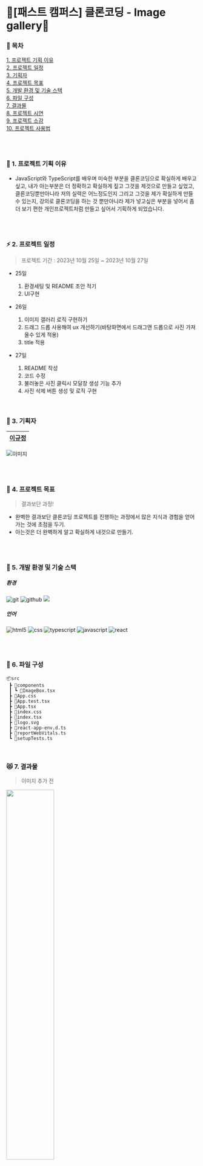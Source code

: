 # 📸[패스트 캠퍼스] 클론코딩 - Image gallery📸

### 📄 목차

[1. 프로젝트 기획 이유](#-1-프로젝트-기획-이유)</br>
[2. 프로젝트 일정](#-2-프로젝트-일정)</br>
[3. 기획자](#-3-기획자)</br>
[4. 프로젝트 목표](#-4-프로젝트-목표)</br>
[5. 개발 환경 및 기술 스택](#-5-개발-환경-및-기술-스택)</br>
[6. 파일 구성](#-6-파일-구성)</br>
[7. 결과물](#-7-결과물)</br>
[8. 프로젝트 시연](#-8-시연-영상)</br>
[9. 프로젝트 소감](#-9-프로젝트-소감)</br>
[10. 프로젝트 사용법](#-10-프로젝트-사용법)</br>

</br>
</br>

### 🐶 1. 프로젝트 기획 이유

- JavaScript와 TypeScript를 배우며 미숙한 부분을 클론코딩으로 확실하게 배우고 싶고, 내가 아는부분은 더 정확하고 확실하게 짚고 그것을 제것으로 만들고 싶었고, 클론코딩뿐만아니라 저의 실력은 어느정도인지 그리고 그것을 제가 확실하게 만들수 있는지, 강의로 클론코딩을 하는 것 뿐만아니라 제가 넣고싶은 부분을 넣어서 좀더 보기 편한 개인프로젝트처럼 만들고 싶어서 기획하게 되었습니다.

  </br>
  </br>

### ⚡ 2. 프로젝트 일정

> 프로젝트 기간 : 2023년 10월 25일 ~ 2023년 10월 27일

- 25일
  1. 환경세팅 및 README 초안 적기
  2. UI구현

- 26일
  1. 이미지 갤러리 로직 구현하기
  2. 드래그 드롭 사용해여 ux 개선하기(바탕화면에서 드래그앤 드롭으로 사진 가져올수 있게 적용)
  3. title 적용

- 27일
  1. README 작성
  2. 코드 수정
  3. 불러놓은 사진 클릭시 모달창 생성 기능 추가
  4. 사진 삭제 버튼 생성 및 로직 구현

  </br>
  </br>

### 🐾 3. 기획자

|                                     [이규정](https://github.com/LKJ970524)                                     |
:------------------------------------------------------------------------------------------------------------: |
![이미지](https://github.com/FRONTENDSCHOOL6/Pet_Bridge/assets/115642699/d3a91e9d-1652-42df-98a0-b72ff3e0f3df)

</br>
</br>
 
### 🏅 4. 프로젝트 목표

> 결과보단 과정!

- 완벽한 결과보단 클론코딩 프로젝트를 진행하는 과정에서 많은 지식과 경험을 얻어가는 것에 초점을 두기.
- 아는것은 더 완벽하게 알고 확실하게 내것으로 만들기.


<br>
<br>

### 🎃 5. 개발 환경 및 기술 스택

##### 환경

<img alt="git" src="https://img.shields.io/badge/git-F05032?style=for-the-badge&logo=git&logoColor=white"> <img alt="github" src="https://img.shields.io/badge/github-181717?style=for-the-badge&logo=github&logoColor=white"> <img src="https://img.shields.io/badge/visualstudiocode-007ACC?style=for-the-badge&logo=visualstudiocode&logoColor=white">

##### 언어

<img alt="html5" src="https://img.shields.io/badge/html5-E34F26?style=for-the-badge&logo=html5&logoColor=white"> <img alt="css" src="https://img.shields.io/badge/css-1572B6?style=for-the-badge&logo=css3&logoColor=white"> <img alt="typescript" src ="https://img.shields.io/badge/Typescript-06B6D4.svg?&style=for-the-badge&logo=TypeScript&logoColor=white"/> <img alt="javascript" src="https://img.shields.io/badge/javascript-F7DF1E?style=for-the-badge&logo=javascript&logoColor=black"> <img alt="react" src="https://img.shields.io/badge/react-61DAFB?style=for-the-badge&logo=react&logoColor=black">

</br>
</br>

### 📂 6. 파일 구성

```
📦src
 ┣ 📂components
 ┃ ┗ 📜ImageBox.tsx
 ┣ 📜App.css
 ┣ 📜App.test.tsx
 ┣ 📜App.tsx
 ┣ 📜index.css
 ┣ 📜index.tsx
 ┣ 📜logo.svg
 ┣ 📜react-app-env.d.ts
 ┣ 📜reportWebVitals.ts
 ┗ 📜setupTests.ts
```

<br>

### 😻 7. 결과물
> 이미지 추가 전
<img src="https://github.com/LKJ970524/Image-Gallery/assets/115642699/2c279681-6150-4527-b56f-f041839f4a6b" width="50%">

> 이미지 추가 후
<img src="https://github.com/LKJ970524/Image-Gallery/assets/115642699/c68c86e8-d913-4a9d-9f07-edecf46a61f4" width="50%">

  </br>
  </br>

### 🎶 8. 시연 영상

![Video Label](https://github.com/LKJ970524/Image-Gallery/assets/115642699/fc2e0ae7-8e9b-4396-828c-1b2948560803)

<br>
<br>

### 🎥 9. 프로젝트 소감

<table>
  <tr>
    <th>이규정</th>
    <td>처음 써보는 typescript라서 확실히 어렵고 이미지 사용을 위한 드래그앤 드롭이 이러한 방식으로 사용되는 것을 처음 경험해보고 사용해 봤습니다.
    어렵지만 하나씩 천천히 배워나가면서 계속 성장하는 개발자가 되기위해 노력할 것입니다.</td>
  </tr>
</table>
<br>

### 🦾 10. 프로젝트 사용법

- 패키지 설치

```
npm i
```

- 클라이언트 실행

```
yarn start
```

